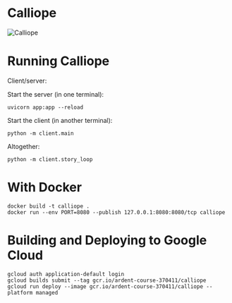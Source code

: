 # Calliope

![Calliope](https://user-images.githubusercontent.com/17924059/204841825-e21a5387-4348-4b0c-9b8e-bce636e6eb0d.jpg)

# Running Calliope

Client/server:

Start the server (in one terminal):
```
uvicorn app:app --reload
```

Start the client (in another terminal):
```
python -m client.main
```

Altogether:
```
python -m client.story_loop
```


# With Docker
```
docker build -t calliope .
docker run --env PORT=8080 --publish 127.0.0.1:8080:8080/tcp calliope
```

# Building and Deploying to Google Cloud

```
gcloud auth application-default login
gcloud builds submit --tag gcr.io/ardent-course-370411/calliope
gcloud run deploy --image gcr.io/ardent-course-370411/calliope --platform managed
```